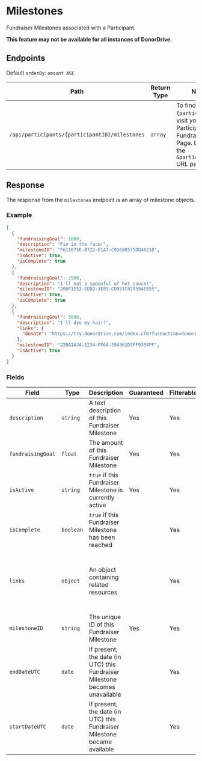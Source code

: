 # Milestones

Fundraiser Milestones associated with a Participant.

**This feature may not be available for all instances of DonorDrive.**

## Endpoints

Default `orderBy`: `amount ASC`

|Path|Return Type|Notes|
|---|---|---|
|`/api/participants/{participantID}/milestones`|`array`|To find `{participantID}`, visit your Participant's Fundraising Page. Look for the `&participantID=` URL parameter.|

## Response

The response from the `milestones` endpoint is an array of milestone objects.

### Example

```json
[
  {
    "fundraisingGoal": 1000,
    "description": "Pie in the face!",
    "milestoneID": "F611075E-B722-E1A7-C91690575DD48210",
    "isActive": true,
    "isComplete": true
  },
  {
    "fundraisingGoal": 2500,
    "description": "I'll eat a spoonful of hot sauce!",
    "milestoneID": "200F1E52-EDD2-3E85-CD951C029594E855",
    "isActive": true,
    "isComplete": true
  },
  {
    "fundraisingGoal": 5000,
    "description": "I'll dye my hair!",
    "links": {
      "donate": "https://try.donordrive.com/index.cfm?fuseaction=donorDrive.participant&participantID=15882&donationAmount=401.50#donate"
    },
    "milestoneID": "22BA1A3A-1234-FF6A-394361D3FF9304FF",
    "isActive": true
  }
]
```

### Fields

|Field|Type|Description|Guaranteed|Filterable|Notes|
|---|---|---|---|---|---|
|`description`|`string`|A text description of this Fundraiser Milestone|Yes|Yes||
|`fundraisingGoal`|`float`|The amount of this Fundraiser Milestone|Yes|Yes||
|`isActive`|`string`|`true` if this Fundraiser Milestone is currently active|Yes|Yes|Added: 1.2|
|`isComplete`|`boolean`|`true` if this Fundraiser Milestone has been reached||Yes||
|`links`|`object`|An object containing related resources||Yes|`donate`: URL to donate the exact amount to reach Fundraiser Milestone|
|`milestoneID`|`string`|The unique ID of this Fundraiser Milestone|Yes|Yes||
|`endDateUTC`|`date`|If present, the date (in UTC) this Fundraiser Milestone becomes unavailable||Yes|ISO-8601 format|
|`startDateUTC`|`date`|If present, the date (in UTC) this Fundraiser Milestone became available||Yes|ISO-8601 format|